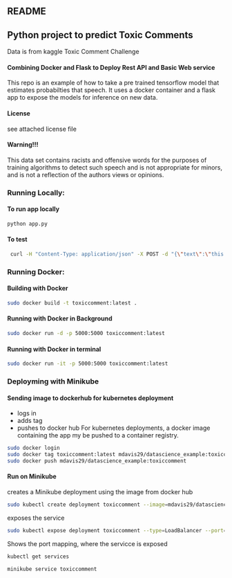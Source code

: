
## README

## Python project to predict Toxic Comments
Data is from kaggle Toxic Comment Challenge

#### Combining Docker and Flask to Deploy Rest API and Basic Web service
This repo is an example of how to take a pre trained tensorflow model that estimates
probabilties that speech.  It uses a docker container and a flask app to expose the models for inference on new data.

#### License
see attached license file

#### Warning!!!
This data set contains racists and offensive words for the purposes of training algorithms to detect such speech and
is not appropriate for minors,  and is not a reflection of the authors views or opinions.

### Running Locally:
#### To run app locally
```sh
python app.py
```

#### To test
```sh
 curl -H "Content-Type: application/json" -X POST -d "{\"text\":\"this is a test\"}" http://127.0.0.1:5000/score
```

### Running Docker:
#### Building with Docker
```sh
sudo docker build -t toxiccomment:latest .
```

#### Running with Docker in Background
```sh
sudo docker run -d -p 5000:5000 toxiccomment:latest
```

#### Running with Docker in terminal
```sh
sudo docker run -it -p 5000:5000 toxiccomment:latest
```

### Deployming with Minikube

#### Sending image to dockerhub for kubernetes deployment
 + logs in
 + adds tag
 + pushes to docker hub
 For kubernetes deployments, a docker image containing the app my be pushed to a container
 registry.
```sh
sudo docker login
sudo docker tag toxiccomment:latest mdavis29/datascience_example:toxiccomment
sudo docker push mdavis29/datascience_example:toxiccomment
```

#### Run on Minikube
creates a Minikube deployment using the image from docker hub
```sh
sudo kubectl create deployment toxiccomment --image=mdavis29/datascience_example:toxiccomment
```

exposes the service
```sh
sudo kubectl expose deployment toxiccomment --type=LoadBalancer --port=5000
```
Shows the port mapping, where the servicce is exposed
```sh
kubectl get services
```
```sh
minikube service toxiccomment
```
